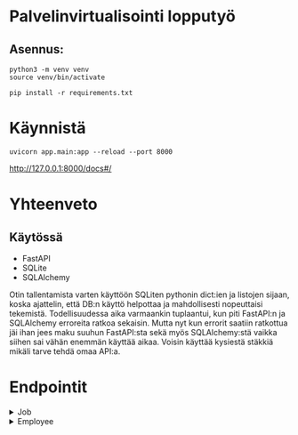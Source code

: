 # Palvelinvirtualisointi lopputyö

## Asennus:
```
python3 -m venv venv
source venv/bin/activate

pip install -r requirements.txt
```

# Käynnistä
```
uvicorn app.main:app --reload --port 8000
```
http://127.0.0.1:8000/docs#/

# Yhteenveto

## Käytössä
* FastAPI
* SQLite
* SQLAlchemy

Otin tallentamista varten käyttöön SQLiten pythonin dict:ien ja listojen sijaan, koska ajattelin, että DB:n käyttö helpottaa ja mahdollisesti nopeuttaisi tekemistä. Todellisuudessa aika varmaankin tuplaantui, kun piti FastAPI:n ja SQLAlchemy erroreita ratkoa sekaisin. Mutta nyt kun errorit saatiin ratkottua jäi ihan jees maku suuhun FastAPI:sta sekä myös SQLAlchemy:stä vaikka siihen sai vähän enemmän käyttää aikaa. Voisin käyttää kysiestä stäkkiä mikäli tarve tehdä omaa API:a.

# Endpointit

<details>  
<summary>Job</summary>

GET: /job/
* Palauttaa listan kaikista töistä
* Yksittäinen työ ei sisällä tekijää

GET: /job/?job_done=true
* Palauttaa listan kaikista töistä suodatettuna työn tilan mukaan
* Yksittäinen työ ei sisällä tekijää
    * (job_done = true) = Työ on tehty, false = työ on tekemättä

GET: /job/1
* Palauttaa yksittäisen työn job_id:n perusteella
* Sisältää työntekijän mikäli sellainen on määritelty muutoin null

POST: /job/  
Request body: 
```
{
"name": "string"
}
```
* Lisätään uusi työ vain nimi kenttää käyttäen.

PUT: /job/  
Request body: 
```
{
"job_id": 1,
"employee_id": 1,
"job_done": false
}
```
* Job_Id määrittää mikä työ on kohteena
    * pakollinen
* employee_id määrittää kenelle työ annetaan
    * vapaaehtoinen kenttä
    * mikäli ("job_done"=true) tämän kentän tieto tullaa kirjoittamaan yli (null)
* job_done määrittää onko työ tehty vai tekemättä
    * vapaaehtoinen
    * true = työ on tehty, false = työ on tekemättä

</details>

<details>
<summary>Employee</summary>

GET: /employee/
* Palauttaa listan kaikista työntekijöistä
* Yksittäinen työntekijä ei sisällä työtä

GET: /employee/?job_status=true
* Palauttaa listan kaikista työntekijöistä suodatettuna työtilanteen mukaan
Yksittäinen työntekijä ei sisällä työtä
    * (job_status = true) = henkilöllä on töitä, false = henkilöllä ei ole työtä

GET: /employee/1
* Palauttaa yksittäisen työntekijän employee_id:n perusteella
* Sisältää työn mikäli sellainen on määritelty muutoin null

POST: /employee/  
Request body: 
```
{
"name": "string"
}
```
* Lisätään uusi työntekijä vain nimi kenttää käyttäen.

</details>


